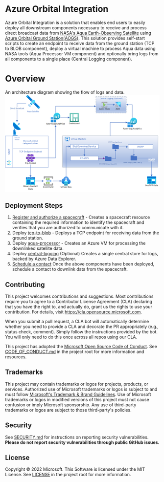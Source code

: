 # Azure Orbital Integration
Azure Orbital Integration is a solution that enables end users to easily deploy all downstream components necessary to receive and process direct broadcast data from [NASA's Aqua Earth-Observing Satellite](https://aqua.nasa.gov/) using [Azure Orbital Ground Station(AOGS)](https://docs.microsoft.com/en-us/azure/orbital/overview). This solution provides self-start scripts to create an endpoint to receive data from the ground station (TCP to BLOB component), deploy a virtual machine to process Aqua data using NASA tools (Aqua Processor VM component) and optionally bring logs from all components to a single place (Central Logging component).

# Overview
An architecture diagram showing the flow of logs and data. 
![Azure Orbital Integration Diagram](./docs/images/diagram.png)

## Deployment Steps
1. [Register and authorize a spacecraft](https://docs.microsoft.com/en-us/azure/orbital/register-spacecraft) - Creates a spacecraft resource containing the required information to identify the spacecraft and verifies that you are authorized to communicate with it. 
2. Deploy [tcp-to-blob](/tcp-to-blob/README.md) - Deploys a TCP endpoint for receiving data from the ground station. 
3. Deploy [aqua-processor](/aqua-processor/README.md) - Creates an Azure VM for processing the downlinked satellite data.
4. Deploy [central-logging](/central-logging/README.md) (Optional) Creates a single central store for logs, backed by Azure Data Explorer. 
5. [Schedule a contact](https://docs.microsoft.com/en-us/azure/orbital/schedule-contact) Once the above components have been deployed, schedule a contact to downlink data from the spacecraft. 

## Contributing

This project welcomes contributions and suggestions.  Most contributions require you to agree to a Contributor License Agreement (CLA) declaring that you have the right to, and actually do, grant us the rights to use your contribution. For details, visit https://cla.opensource.microsoft.com.

When you submit a pull request, a CLA bot will automatically determine whether you need to provide a CLA and decorate the PR appropriately (e.g., status check, comment). Simply follow the instructions provided by the bot. You will only need to do this once across all repos using our CLA.

This project has adopted the [Microsoft Open Source Code of Conduct](https://opensource.microsoft.com/codeofconduct/). See [CODE_OF_CONDUCT.md](./CODE_OF_CONDUCT.md) in the project root for more information and resources.

## Trademarks

This project may contain trademarks or logos for projects, products, or services. Authorized use of Microsoft trademarks or logos is subject to and must follow [Microsoft's Trademark & Brand Guidelines](https://www.microsoft.com/en-us/legal/intellectualproperty/trademarks/usage/general). Use of Microsoft trademarks or logos in modified versions of this project must not cause confusion or imply Microsoft sponsorship. Any use of third-party trademarks or logos are subject to those third-party's policies.

## Security

See [SECURITY.md](./SECURITY.md) for instructions on reporting security vulnerabilities. **Please do not report security vulnerabilities through public GitHub issues.**

## License

Copyright &copy; 2022 Microsoft. This Software is licensed under the MIT License. See [LICENSE](./LICENSE) in the project root for more information.
